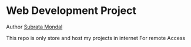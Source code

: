 # Web Development Project 

Author [Subrata Mondal](https://subratamondal.netlify.app)

This repo is only store and host my projects in internet For remote Access
